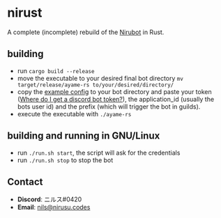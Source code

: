 # nirust
A complete (incomplete) rebuild of the [Nirubot](https://github.com/Nirusu99/nirubot) in Rust.

## building
- run `cargo build --release`
- move the executable to your desired final bot directory `mv target/release/ayame-rs to/your/desired/directory/`
- copy the [example config](./example/config.toml) to your bot directory and paste your token \([Where do I get a discord bot token?](https://discord.com/developers/docs/intro)\), the application_id (usually the bots user id) and the prefix (which will trigger the bot in guilds).
- execute the executable with `./ayame-rs`

## building and running in GNU/Linux
- run `./run.sh start`, the script will ask for the credentials
- run `./run.sh stop` to stop the bot

## Contact
- **Discord**: ニルス#0420
- **Email**: nils@nirusu.codes

